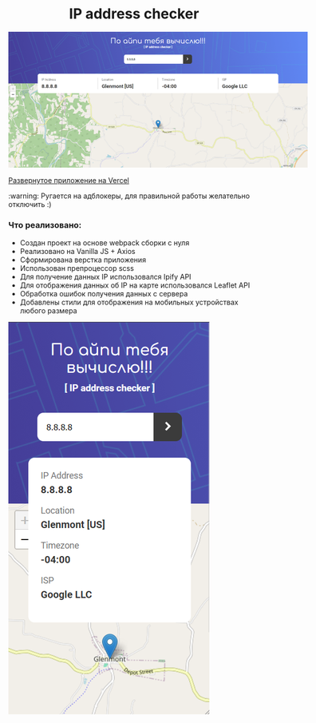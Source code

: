 <h1 style="text-align: center;">IP address checker</h1>

<img style="text-align: center; max-width: 600px;"
src="https://github.com/din366/images/blob/main/readme%20images/ip-address-checker/ip-address-checker.png" alt="project image">

<a href="https://ip-address-checker-lime.vercel.app" style="text-align: center;">Развернутое приложение на Vercel</a>
<div></div>
:warning: Ругается на адблокеры, для правильной работы желательно отключить :) 

### Что реализовано:
<ul>
  <li>Создан проект на основе webpack сборки с нуля</li>
  <li>Реализовано на Vanilla JS + Axios</li>
  <li>Сформирована верстка приложения</li>
  <li>Использован препроцессор scss</li>
  <li>Для получение данных IP использовался Ipify API</li>
  <li>Для отображения данных об IP на карте использовался Leaflet API</li>
  <li>Обработка ошибок получения данных с сервера</li>
  <li>Добавлены стили для отображения на мобильных устройствах любого размера</li>
</ul>

<img style="text-align: center; max-width: 600px;"
src="https://github.com/din366/images/blob/main/readme%20images/ip-address-checker/ip-address-checker-mobile.png" alt="project image">
